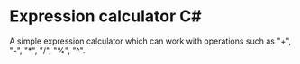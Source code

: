 # Expression calculator C#
A simple expression calculator which can work with operations such as "+", "-", "*", "/", "%", "^".
